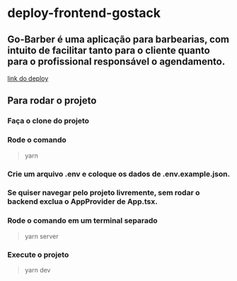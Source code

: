# deploy-frontend-gostack
## Go-Barber é uma aplicação para barbearias, com intuito de facilitar tanto para o cliente quanto para o profissional responsável o agendamento.

[link do deploy](https://www.reactdeploy.celularsr.com.br/)

## Para rodar o projeto
### Faça o clone do projeto
### Rode o comando
> yarn

### Crie um arquivo .env e coloque os dados de .env.example.json.

### Se quiser navegar pelo projeto livremente, sem rodar o backend exclua o AppProvider de App.tsx.

### Rode o comando em um terminal separado
> yarn server

### Execute o projeto
> yarn dev
